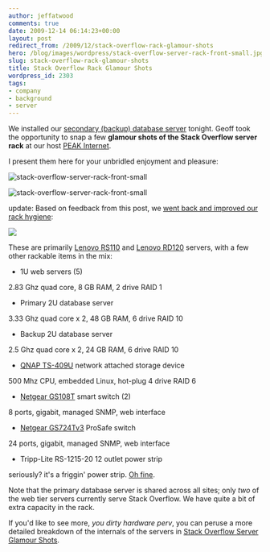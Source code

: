 ```yaml
---
author: jeffatwood
comments: true
date: 2009-12-14 06:14:23+00:00
layout: post
redirect_from: /2009/12/stack-overflow-rack-glamour-shots
hero: /blog/images/wordpress/stack-overflow-server-rack-front-small.jpg
slug: stack-overflow-rack-glamour-shots
title: Stack Overflow Rack Glamour Shots
wordpress_id: 2303
tags:
- company
- background
- server
---
```



We installed our [secondary (backup) database server](http://blog.stackoverflow.com/2009/12/database-server-upgrade-outage-today/) tonight. Geoff took the opportunity to snap a few **glamour shots of the Stack Overflow server rack** at our host [PEAK Internet](http://www.peakinternet.com/business/hosting/colocation-dedicated#).



I present them here for your unbridled enjoyment and pleasure:



![stack-overflow-server-rack-front-small](/blog/images/wordpress/stack-overflow-server-rack-front-small.jpg)



![stack-overflow-server-rack-front-small](/blog/images/wordpress/stack-overflow-server-rack-back-small.jpg)



update: Based on feedback from this post, we [went back and improved our rack hygiene](http://blog.stackoverflow.com/2009/12/scheduled-site-maintenance-saturday/):



![](/blog/images/wordpress/stack-overflow-server-rack-back-small-improved-v2.jpg)



These are primarily [Lenovo RS110](http://www.google.com/search?q=lenovo+rs110) and [Lenovo RD120](http://www.google.com/search?q=lenovo+rd120) servers, with a few other rackable items in the mix:




  * 1U web servers (5)  

2.83 Ghz quad core, 8 GB RAM, 2 drive RAID 1

  * Primary 2U database server  

3.33 Ghz quad core x 2, 48 GB RAM, 6 drive RAID 10

  * Backup 2U database server  

2.5 Ghz quad core x 2, 24 GB RAM, 6 drive RAID 10

  * [QNAP TS-409U](http://blog.stackoverflow.com/2009/02/our-backup-strategy-inexpensive-nas/) network attached storage device  

500 Mhz CPU, embedded Linux, hot-plug 4 drive RAID 6

  * [Netgear GS108T](http://www.netgear.com/Products/Switches/AdvancedSmartSwitches/GS108T.aspx) smart switch (2)  

8 ports, gigabit, managed SNMP, web interface

  * [Netgear GS724Tv3](http://www.netgear.com/Products/Switches/SmartSwitches/GS724T.aspx) ProSafe switch  

24 ports, gigabit, managed SNMP, web interface

  * Tripp-Lite RS-1215-20 12 outlet power strip  

seriously? it's a friggin' power strip. [Oh fine](http://www.tripplite.com/en/products/model.cfm?txtModelID=202).




Note that the primary database server is shared across all sites; only _two_ of the web tier servers currently serve Stack Overflow. We have quite a bit of extra capacity in the rack.



If you'd like to see more, _you dirty hardware perv_, you can peruse a more detailed breakdown of the internals of the servers in [Stack Overflow Server Glamour Shots](http://blog.stackoverflow.com/2009/01/new-stack-overflow-server-glamour-shots/).

